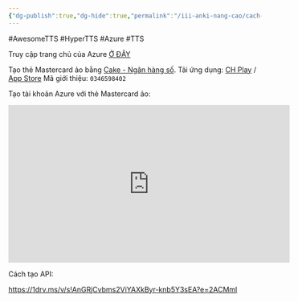 ```yaml
---
{"dg-publish":true,"dg-hide":true,"permalink":"/iii-anki-nang-cao/cach-tao-tai-khoan-azure-tts-mien-phi-dung-cho-awesome-tts-hyper-tts/","hide":true,"dgPassFrontmatter":true}
---
```


#AwesomeTTS #HyperTTS #Azure #TTS 

Truy cập trang chủ của Azure [Ở ĐÂY](https://azure.microsoft.com/en-us/)

Tạo thẻ Mastercard ảo bằng [Cake - Ngân hàng số](https://cake.vn/).
Tải ứng dụng: [CH Play](https://play.google.com/store/apps/details?id=xyz.be.cake) / [App Store](https://apps.apple.com/vn/app/cake-ng%C3%A2n-h%C3%A0ng-s%E1%BB%91/id1551907051?l=vi)
Mã giới thiệu: ```0346598402```

Tạo tài khoản Azure với thẻ Mastercard ảo:

<iframe width="560" height="315" src="https://www.youtube.com/embed/mc-OTcQC3Rk" title="YouTube video player" frameborder="0" allow="accelerometer; autoplay; clipboard-write; encrypted-media; gyroscope; picture-in-picture; web-share" allowfullscreen></iframe>

Cách tạo API: 

https://1drv.ms/v/s!AnGRjCvbms2ViYAXkByr-knb5Y3sEA?e=2ACMml



